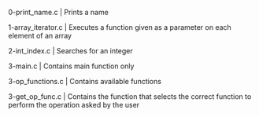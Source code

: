 0-print_name.c | Prints a name

1-array_iterator.c | Executes a function given as a parameter on each element of an array

2-int_index.c | Searches for an integer

3-main.c | Contains main function only

3-op_functions.c | Contains available functions

3-get_op_func.c | Contains the function that selects the correct function to perform the operation asked by the user
